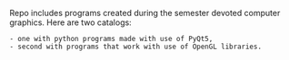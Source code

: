 Repo includes programs created during the semester devoted computer graphics. Here are two catalogs:
```
- one with python programs made with use of PyQt5,
- second with programs that work with use of OpenGL libraries.
```
